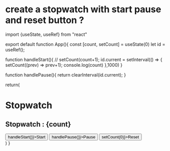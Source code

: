 # create a stopwatch with start pause and reset button ?

import {useState, useRef} from "react"

export default function App(){
  const [count, setCount] = useState(0)
  let id = useRef();
 
  function handleStart(){
    // setCount(count+1);
    id.current = setInterval(() => {
      setCount((prev) => prev+1);
      console.log(count)
    },1000)
  }

  function handlePause(){
   return clearInterval(id.current);
  }

return(
  <div>
      <h1>Stopwatch</h1>
      <h2>Stopwatch : {count}</h2>
      <button onClick={() => handleStart()}>Start</button>
      <button onClick={() => handlePause()}>Pause</button>
      <button onClick={() => setCount(0)}>Reset</button>
  </div>
  )
}